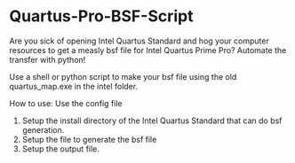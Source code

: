 # Quartus-Pro-BSF-Script
Are you sick of opening Intel Quartus Standard and hog your computer resources to get a measly bsf file for Intel Quartus Prime Pro? Automate the transfer with python!

Use a shell or python script to make your bsf file using the old quartus_map.exe in the intel folder.

How to use:
Use the config file
1) Setup the install directory of the Intel Quartus Standard that can do bsf generation.
2) Setup the file to generate the bsf file
3) Setup the output file.


